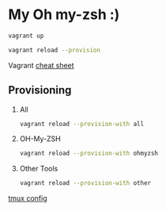 
# My Oh my-zsh :)

```bash
vagrant up
```

```bash
vagrant reload --provision
```

Vagrant [cheat sheet](https://gist.github.com/wpscholar/a49594e2e2b918f4d0c4)

## Provisioning

1. All

    ```bash
    vagrant reload --provision-with all
    ```

1. OH-My-ZSH

    ```bash
    vagrant reload --provision-with ohmyzsh
    ```

1. Other Tools

    ```bash
    vagrant reload --provision-with other
    ```

[tmux config](ansible/roles/other-tools/tmux.md)
